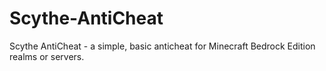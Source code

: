 # Scythe-AntiCheat
Scythe AntiCheat - a simple, basic anticheat for Minecraft Bedrock Edition realms or servers.
